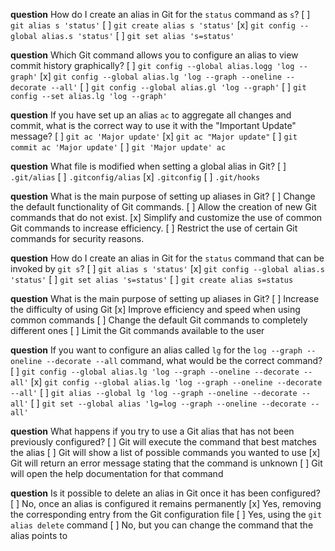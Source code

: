 **question** How do I create an alias in Git for the `status` command as `s`?
[ ] `git alias s 'status'`
[ ] `git create alias s 'status'`
[x] `git config --global alias.s 'status'`
[ ] `git set alias 's=status'`

**question** Which Git command allows you to configure an alias to view commit history graphically?
[ ] `git config --global alias.logg 'log --graph'`
[x] `git config --global alias.lg 'log --graph --oneline --decorate --all'`
[ ] `git config --global alias.gl 'log --graph'`
[ ] `git config --set alias.lg 'log --graph'`

**question** If you have set up an alias `ac` to aggregate all changes and commit, what is the correct way to use it with the "Important Update" message?
[ ] `git ac 'Major update'`
[x] `git ac "Major update"`
[ ] `git commit ac 'Major update'`
[ ] `git 'Major update' ac`

**question** What file is modified when setting a global alias in Git?
[ ] `.git/alias`
[ ] `.gitconfig/alias`
[x] `.gitconfig`
[ ] `.git/hooks`

**question** What is the main purpose of setting up aliases in Git?
[ ] Change the default functionality of Git commands.
[ ] Allow the creation of new Git commands that do not exist.
[x] Simplify and customize the use of common Git commands to increase efficiency.
[ ] Restrict the use of certain Git commands for security reasons.

**question** How do I create an alias in Git for the `status` command that can be invoked by `git s`?
[ ] `git alias s 'status'`
[x] `git config --global alias.s 'status'`
[ ] `git set alias 's=status'`
[ ] `git create alias s=status`

**question** What is the main purpose of setting up aliases in Git?
[ ] Increase the difficulty of using Git
[x] Improve efficiency and speed when using common commands
[ ] Change the default Git commands to completely different ones
[ ] Limit the Git commands available to the user

**question** If you want to configure an alias called `lg` for the `log --graph --oneline --decorate --all` command, what would be the correct command?
[ ] `git config --global alias.lg 'log --graph --oneline --decorate --all'`
[x] `git config --global alias.lg 'log --graph --oneline --decorate --all'`
[ ] `git alias --global lg 'log --graph --oneline --decorate --all'`
[ ] `git set --global alias 'lg=log --graph --oneline --decorate --all'`

**question** What happens if you try to use a Git alias that has not been previously configured?
[ ] Git will execute the command that best matches the alias
[ ] Git will show a list of possible commands you wanted to use
[x] Git will return an error message stating that the command is unknown
[ ] Git will open the help documentation for that command

**question** Is it possible to delete an alias in Git once it has been configured?
[ ] No, once an alias is configured it remains permanently
[x] Yes, removing the corresponding entry from the Git configuration file
[ ] Yes, using the `git alias delete` command
[ ] No, but you can change the command that the alias points to